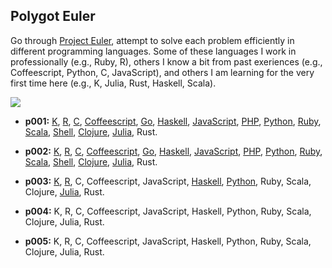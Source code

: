 ## Polygot Euler

Go through [Project Euler](https://projecteuler.net), attempt to solve each problem efficiently in different programming languages.  Some of these languages I work in professionally (e.g., Ruby, R), others I know a bit from past exeriences (e.g., Coffeescript, Python, C, JavaScript), and others I am learning for the very first time here (e.g., K, Julia, Rust, Haskell, Scala).

![](https://projecteuler.net/profile/peterhurford.png)

* **p001:** [K](p001/p001.K), [R](p001/p001.R), [C](p001/p001.c), [Coffeescript](p001/p001.coffee), [Go](p001/p001.go), [Haskell](p001/p001.hs), [JavaScript](p001/p001.js), [PHP](p001/p001.php), [Python](p001/p001.py), [Ruby](p001/p001.rb), [Scala](p001/p001.scala), [Shell](p001/p001.sh), [Clojure](p001/p001.clj), [Julia](p001/p001.jl), Rust.

* **p002:** [K](p002/p002.K), [R](p002/p002.R), [C](p002/p002.c), [Coffeescript](p002/p002.coffee), [Go](p002/p002.go), [Haskell](p002/p002.hs), [JavaScript](p002/p002.js), [PHP](p002/p002.php), [Python](p002/p002.py), [Ruby](p002/p002.rb), [Scala](p002/p002.scala), [Shell](p002/p002.sh), [Clojure](p002/p002.clj), [Julia](p002/p002.jl), Rust.

* **p003:** [K](p003/p003.k), [R](p003/p003.R), C, Coffeescript, JavaScript, [Haskell](p003/p003.hs), [Python](p003/p003.py), Ruby, Scala, Clojure, [Julia](p003/p003.jl), Rust.

* **p004:** K, R, C, Coffeescript, JavaScript, Haskell, Python, Ruby, Scala, Clojure, Julia, Rust.

* **p005:** K, R, C, Coffeescript, JavaScript, Haskell, Python, Ruby, Scala, Clojure, Julia, Rust.
